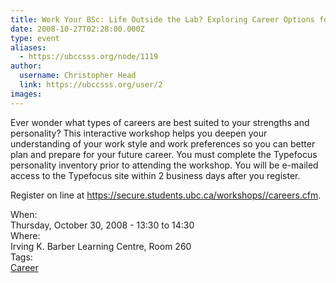 ```yaml
---
title: Work Your BSc: Life Outside the Lab? Exploring Career Options for Science Students 
date: 2008-10-27T02:28:00.000Z
type: event
aliases:
  - https://ubccsss.org/node/1119
author:
  username: Christopher Head
  link: https://ubccsss.org/user/2
images:
---
```


<div class="field field-name-body field-type-text-with-summary field-label-hidden"><div class="field-items"><div class="field-item even"><p>Ever wonder what types of careers are best suited to your strengths and personality? This interactive workshop helps you deepen your understanding of your work style and work preferences so you can better plan and prepare for your future career. You must complete the Typefocus personality inventory prior to attending the workshop. You will be e-mailed access to the Typefocus site within 2 business days after you register.</p>
<p>Register on line at <a href="https://secure.students.ubc.ca/workshops//careers.cfm">https://secure.students.ubc.ca/workshops//careers.cfm</a>.</p>
</div></div></div><div class="field field-name-field-dates field-type-datetime field-label-above"><div class="field-label">When:&#xA0;</div><div class="field-items"><div class="field-item even"><span class="date-display-single">Thursday, October 30, 2008 - <span class="date-display-range"><span class="date-display-start">13:30</span> to <span class="date-display-end">14:30</span></span></span></div></div></div><div class="field field-name-field-location field-type-text field-label-above"><div class="field-label">Where:&#xA0;</div><div class="field-items"><div class="field-item even">Irving K. Barber Learning Centre, Room 260</div></div></div>    <footer>
    <div class="field field-name-field-tags field-type-taxonomy-term-reference field-label-above"><div class="field-label">Tags:&#xA0;</div><div class="field-items"><div class="field-item even"><a href="/career">Career</a></div></div></div>      </footer>